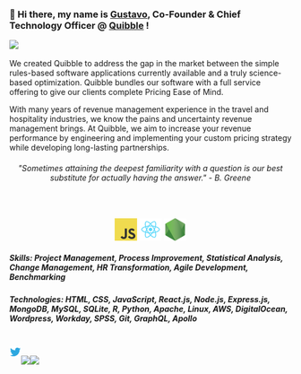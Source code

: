 ### 👋 Hi there, my name is [Gustavo](https://riverapecunia.com), Co-Founder & Chief Technology Officer @ <a href="https://quibblerm.com/">Quibble</a> ! 
<a href="https://quibblerm.com">
 
<span align="center"> <img width="400px" src="https://868091.smushcdn.com/1934975/wp-content/uploads/2020/08/quibble-logo-1200x406.png?lossy=1&strip=1&webp=1" />
</span></a>

We created Quibble to address the gap in the market between the simple rules-based software applications currently available and a truly science-based optimization. Quibble bundles our software with a full service offering to give our clients complete Pricing Ease of Mind.

With many years of revenue management experience in the travel and hospitality industries, we know the pains and uncertainty revenue management brings. At Quibble, we aim to increase your revenue performance by engineering and implementing your custom pricing strategy while developing long-lasting partnerships.

###### <p align="center">"Sometimes attaining the deepest familiarity with a question is our best substitute for actually having the answer." - B. Greene </p>

<br/>

<p align="center"><code><img height="40" src="https://raw.githubusercontent.com/github/explore/80688e429a7d4ef2fca1e82350fe8e3517d3494d/topics/javascript/javascript.png"></code>
<code><img height="40" src="https://raw.githubusercontent.com/github/explore/80688e429a7d4ef2fca1e82350fe8e3517d3494d/topics/react/react.png"></code>
<code><img height="40" src="https://raw.githubusercontent.com/github/explore/80688e429a7d4ef2fca1e82350fe8e3517d3494d/topics/nodejs/nodejs.png"></code></p>

##### Skills: Project Management, Process Improvement, Statistical Analysis, Change Management, HR Transformation, Agile Development, Benchmarking

##### Technologies: HTML, CSS, JavaScript,  React.js, Node.js, Express.js, MongoDB, MySQL, SQLite, R, Python, Apache, Linux, AWS, DigitalOcean, Wordpress, Workday, SPSS, Git, GraphQL, Apollo

<br/>

<a href="https://twitter.com/grpecunia">
  <img align="left" alt="Gustavo Rivera Pecunia | Twitter" width="21px" src="https://raw.githubusercontent.com/grpecunia/grpecunia/master/assets/twitter.svg" />
</a> 

</br>

<a href="https://github.com/EngagementML/EngagementML">
  
  <img align="left" src="https://github-readme-stats.vercel.app/api/pin/?username=EngagementML&repo=EngagementML&theme=merko" />
</a>

<a href="https://github.com/grpecunia/tickercorrelate">
  
  <img align="left" src="https://github-readme-stats.vercel.app/api/pin/?username=grpecunia&repo=tickercorrelate&theme=merko" />
</a>

